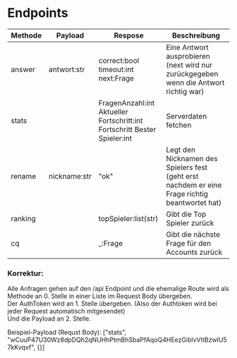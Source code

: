 # Endpoints

| Methode | Payload      | Respose                                                                            | Beschreibung                                                                                     |
|---------|--------------|------------------------------------------------------------------------------------|--------------------------------------------------------------------------------------------------|
| answer  | antwort:str  | correct:bool<br/> timeout:int<br/> next:Frage                                      | Eine Antwort ausprobieren (next wird nur zurückgegeben wenn die Antwort richtig war)             |
| stats   |              | FragenAnzahl:int<br/>Aktueller Fortschritt:int<br/> Fortschritt Bester Spieler:int | Serverdaten fetchen                                                                              |
| rename  | nickname:str | "ok"                                                                               | Legt den Nicknamen des Spielers fest (geht erst nachdem er eine Frage richtig beantwortet hat) |
| ranking |              | topSpieler:list(str)                                                               | Gibt die Top Spieler zurück                                                                      |
| cq      |              | _:Frage                                                                            | Gibt die nächste Frage für den Accounts zurück                                                   |

### Korrektur:
Alle Anfragen gehen auf den /api Endpoint und die ehemalige Route wird als Methode an 0. Stelle in einer Liste im Request Body übergeben.<br>
Der AuthToken wird an 1. Stelle übergeben. (Also der Authtoken wird bei jeder Request automatisch mitgesendet)<br>
Und die Payload an 2. Stelle.<br>

Beispiel-Payload (Requst Body):
["stats", "wCuuP47U30Wz8dpDQh2qNUHhPtmBhSbaPfAqoQ4HEezGiblvVItBzwIU57kKvqvf", {}]
